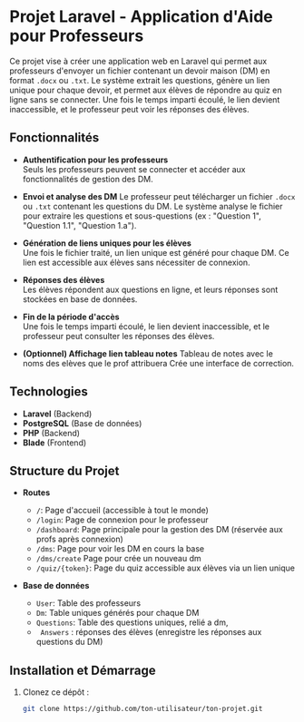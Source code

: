 # Projet Laravel - Application d'Aide pour Professeurs

Ce projet vise à créer une application web en Laravel qui permet aux professeurs d'envoyer un fichier contenant un devoir maison (DM) en format `.docx` ou `.txt`. Le système extrait les questions, génère un lien unique pour chaque devoir, et permet aux élèves de répondre au quiz en ligne sans se connecter. Une fois le temps imparti écoulé, le lien devient inaccessible, et le professeur peut voir les réponses des élèves.

## Fonctionnalités

-   **Authentification pour les professeurs**  
    Seuls les professeurs peuvent se connecter et accéder aux fonctionnalités de gestion des DM.

-   **Envoi et analyse des DM**
    Le professeur peut télécharger un fichier `.docx` ou `.txt` contenant les questions du DM. Le système analyse le fichier pour extraire les questions et sous-questions (ex : "Question 1", "Question 1.1", "Question 1.a").

-   **Génération de liens uniques pour les élèves**  
    Une fois le fichier traité, un lien unique est généré pour chaque DM. Ce lien est accessible aux élèves sans nécessiter de connexion.

-   **Réponses des élèves**  
    Les élèves répondent aux questions en ligne, et leurs réponses sont stockées en base de données.

-   **Fin de la période d'accès**  
    Une fois le temps imparti écoulé, le lien devient inaccessible, et le professeur peut consulter les réponses des élèves.

-   **(Optionnel) Affichage lien tableau notes**
    Tableau de notes avec le noms des elèves que le prof attribuera
    Crée une interface de correction.

## Technologies

-   **Laravel** (Backend)
-   **PostgreSQL** (Base de données)
-   **PHP** (Backend)
-   **Blade** (Frontend)

## Structure du Projet

-   **Routes**

    -   `/`: Page d'accueil (accessible à tout le monde)
    -   `/login`: Page de connexion pour le professeur
    -   `/dashboard`: Page principale pour la gestion des DM (réservée aux profs après connexion)
    -   `/dms`: Page pour voir les DM en cours la base
    -   `/dms/create` Page pour crée un nouveau dm
    -   `/quiz/{token}`: Page du quiz accessible aux élèves via un lien unique

-   **Base de données**
    -   `User`: Table des professeurs
    -   `Dm`: Table uniques générés pour chaque DM
    -   `Questions`: Table des questions uniques, relié a dm,
    -   ` Answers` : réponses des élèves (enregistre les réponses aux questions du DM)

## Installation et Démarrage

1. Clonez ce dépôt :
    ```bash
    git clone https://github.com/ton-utilisateur/ton-projet.git
    ```
